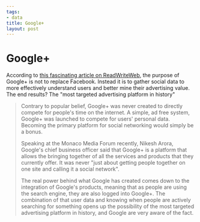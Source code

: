 ```yaml
--- 
tags: 
- data
title: Google+
layout: post
---
```

# Google+

According to [this fascinating article on ReadWriteWeb](http://www.readwriteweb.com/archives/google_was_never_a_facebook_competitor.php), the purpose of Google+ is not to replace Facebook. Instead it is to gather social data to more effectively understand users and better mine their advertising value. The end results? The "most targeted advertising platform in history"

> Contrary to popular belief, Google+ was never created to directly compete for people's time on the internet. A simple, ad free system, Google+ was launched to compete for users' personal data. Becoming the primary platform for social networking would simply be a bonus.
>
> Speaking at the Monaco Media Forum recently, Nikesh Arora, Google's chief business officer said that Google+ is a platform that allows the bringing together of all the services and products that they currently offer. It was never "just about getting people together on one site and calling it a social network".
>
> The real power behind what Google has created comes down to the integration of Google's products, meaning that as people are using the search engine, they are also logged into Google+. The combination of that user data and knowing when people are actively searching for something opens up the possibility of the most targeted advertising platform in history, and Google are very aware of the fact.

